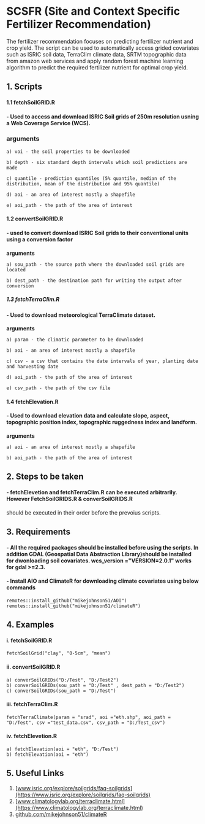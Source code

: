 # SCSFR (Site and Context Specific Fertilizer Recommendation)

The fertilizer recommendation focuses on predicting fertilizer nutrient and crop yield. The script can be used to automatically access grided covariates such as ISRIC soil data, TerraClim climate data, SRTM topographic data from amazon web services and apply random forest machine learning algorithm to predict the required fertilizer nutrient for optimal crop yield.
      
## 1. Scripts
      
#### 1.1 fetchSoilGRID.R
        
#### - Used to access and download ISRIC Soil grids of 250m resolution usning a Web Coverage Service (WCS).
### **arguments** 
              
    a) voi - the soil properties to be downloaded

    b) depth - six standard depth intervals which soil predictions are made

    c) quantile - prediction quantiles (5% quantile, median of the distribution, mean of the distribution and 95% quantile)

    d) aoi - an area of interest mostly a shapefile

    e) aoi_path - the path of the area of interest

              
#### 1.2 convertSoilGRID.R
        
#### - used to convert download ISRIC Soil grids to their conventional units using a conversion factor

**arguments**
              
    a) sou_path - the source path where the downloaded soil grids are located

    b) dest_path - the destination path for writing the output after conversion
              
##### 1.3 fetchTerraClim.R
        
#### -  Used to download meteorological TerraClimate dataset.

**arguments**
              
    a) param - the climatic parameter to be downloaded

    b) aoi - an area of interest mostly a shapefile

    c) csv - a csv that contains the date intervals of year, planting date and harvesting date

    d) aoi_path - the path of the area of interest

    e) csv_path - the path of the csv file
              
#### 1.4 fetchElevation.R
        
#### - Used to download elevation data and calculate slope, aspect, topographic position index, topographic ruggedness index and landform.

**arguments** 
              
    a) aoi - an area of interest mostly a shapefile

    b) aoi_path - the path of the area of interest
              
## 2. Steps to be taken

#### - fetchElevetion and fetchTerraClim.R can be executed arbitrarily. However FetchSoilGRIDS.R & converSoilGRIDS.R 
should be executed in their order before the prevoius scripts. 

## 3. Requirements

#### - All the required packages should be installed before using the scripts. In addition GDAL (Geospatial Data Abstraction Library)should be installed for dwonloading soil covariates. wcs_version ="VERSION=2.0.1" works for gdal >=2.3.
#### - Install AIO and ClimateR for downloading climate covariates using below commands
    remotes::install_github("mikejohnson51/AOI") 
    remotes::install_github("mikejohnson51/climateR")

## 4. Examples
#### i. fetchSoilGRID.R
    fetchSoilGrid("clay", "0-5cm", "mean")
#### ii. convertSoilGRID.R
    a) converSoilGRIDs("D:/Test", "D:/Test2")
    b) converSoilGRIDs(sou_path = "D:/Test" , dest_path = "D:/Test2")
    c) converSoilGRIDs(sou_path = "D:/Test")
#### iii. fetchTerraClim.R
        
    fetchTerraClimate(param = "srad", aoi ="eth.shp", aoi_path = "D:/Test", csv ="test_data.csv", csv_path = "D:/Test_csv")
        
#### iv. fetchElevetion.R

    a) fetchElevation(aoi = "eth", "D:/Test")
    b) fetchElevation(aoi = "eth")

## 5. Useful Links

1. [www.isric.org/explore/soilgrids/faq-soilgrids](https://www.isric.org/explore/soilgrids/faq-soilgrids)
2. [www.climatologylab.org/terraclimate.html](https://www.climatologylab.org/terraclimate.html)
3. [github.com/mikejohnson51/climateR](https://github.com/mikejohnson51/climateR)

